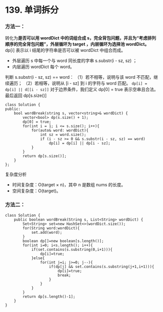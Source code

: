 # 139. 单词拆分
### 方法一：
转化为**是否可以用 wordDict 中的词组合成 s，完全背包问题，并且为“考虑排列顺序的完全背包问题”，外层循环为 target ，内层循环为选择池 wordDict。**
dp[i] 表示以 i 结尾的字符串是否可以被 wordDict 中组合而成。
- 外层遍历 s 中每一个与 word 同长度的字串 s.substr(i - sz, sz) ；
- 内层遍历 wordDict 每个 word。

判断 s.substr(i - sz, sz) == word：
（1）若不相等，说明与该 word 不匹配，继续遍历；
（2）若相等，说明从 [i - sz] 到 i 的字符与 word 匹配。
`dp[i] = dp[i] || d[[i - sz]]`
对于边界条件，我们定义 dp[0] = true 表示空串且合法。
最后返回 dp[s.size()]
```
class Solution {
public:
    bool wordBreak(string s, vector<string>& wordDict) {
        vector<bool> dp(s.size() + 1);
        dp[0] = true;
        for(int i = 1; i <= s.size(); i++){
            for(auto& word: wordDict){
                int sz = word.size();        
                if (i - sz >= 0 && s.substr(i - sz, sz) == word)
                    dp[i] = dp[i] || dp[i - sz];            
            }       
        }
        return dp[s.size()];
    }   
};
```

复杂度分析
- 时间复杂度：O(target × n)，其中 n 是数组 nums 的长度。
- 空间复杂度：O(target)。

### 方法二：
```
class Solution {  
	public boolean wordBreak(String s, List<String> wordDict) {  
		Set<String> set=new HashSet<>(wordDict.size());  
		for(String word:wordDict){  
			set.add(word);  
		}  
		boolean dp[]=new boolean[s.length()];  
		for(int i=0; i<s.length(); i++){  
			if(set.contains(s.substring(0,i+1))){  
				dp[i]=true;  
			}else{  
				for(int j=i; j>=0; j--){  
					if(dp[j] && set.contains(s.substring(j+1,i+1))){  
						dp[i]=true;  
						break; 
					}  
				}  
			}  
		}  
		return dp[s.length()-1];  
	}  
}
```
